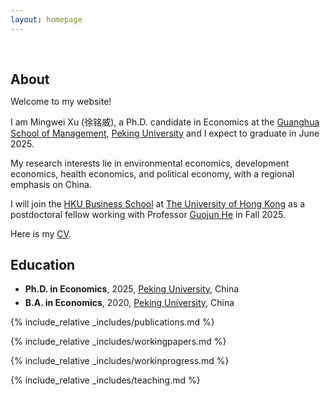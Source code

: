 ```yaml
---
layout: homepage
---
```


<h1 id="about-me"></h1>

<h2 style="margin: 60px 0px 10px;">About</h2>

Welcome to my website!

I am Mingwei Xu (徐铭威), a Ph.D. candidate in Economics at the [Guanghua School of Management](https://en.gsm.pku.edu.cn/), [Peking University](https://english.pku.edu.cn/) and I expect to graduate in June 2025.

My research interests lie in environmental economics, development economics, health economics, and political economy, with a regional emphasis on China.

I will join the [HKU Business School](https://www.hkubs.hku.hk/) at [The University of Hong Kong](https://www.hku.hk/) as a postdoctoral fellow working with Professor [Guojun He](https://www.guojunhe.com/) in Fall 2025.

Here is my [CV](https://www.dropbox.com/scl/fi/ea3zjtr4phgbxu3w6ona9/CV_Mingwei_Xu.pdf?rlkey=sfnz11n293kwtggewfnrm6mbn&st=jxzwertt&dl=0).

## Education
- **Ph.D. in Economics**, 2025, [Peking University](https://english.pku.edu.cn/), China
  <div style="margin-bottom:5px"></div>
- **B.A. in Economics**, 2020, [Peking University](https://english.pku.edu.cn/), China

{% include_relative _includes/publications.md %}

{% include_relative _includes/workingpapers.md %}

{% include_relative _includes/workinprogress.md %}

{% include_relative _includes/teaching.md %}
